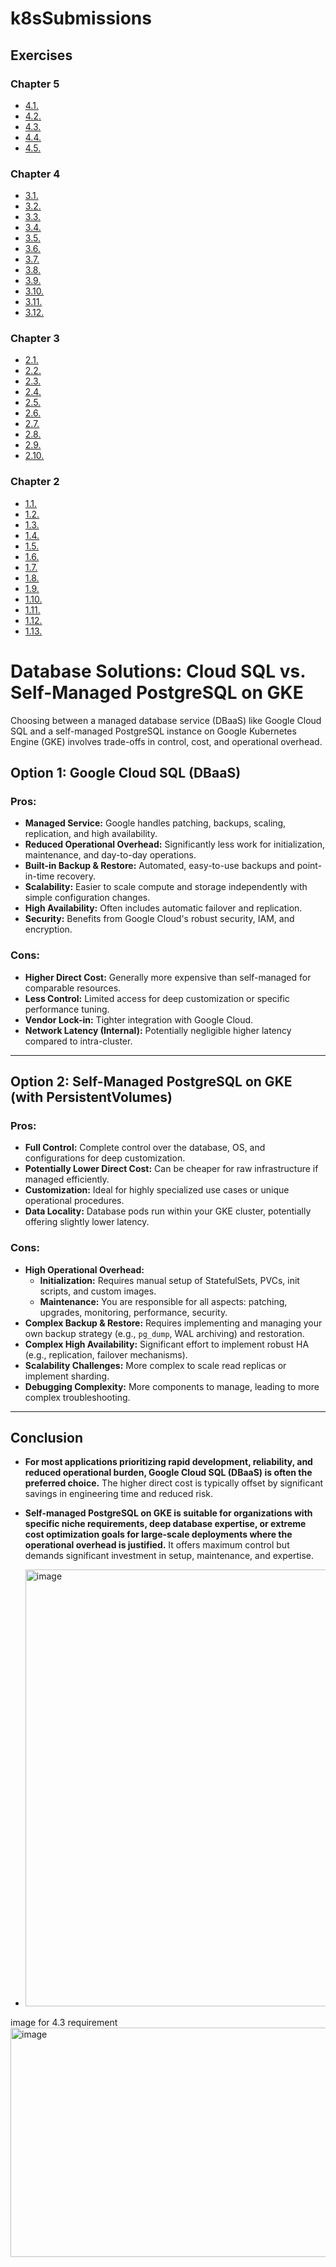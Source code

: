# k8sSubmissions

## Exercises

### Chapter 5

- [4.1.](https://github.com/mhonganm/k8sSubmissions/releases/tag/4.1)
- [4.2.](https://github.com/mhonganm/k8sSubmissions/releases/tag/4.2)
- [4.3.](https://github.com/mhonganm/k8sSubmissions/releases/tag/4.3)
- [4.4.](https://github.com/mhonganm/k8sSubmissions/releases/tag/4.4)
- [4.5.](https://github.com/mhonganm/k8sSubmissions/releases/tag/4.5)

### Chapter 4

- [3.1.](https://github.com/mhonganm/k8sSubmissions/releases/tag/3.1)
- [3.2.](https://github.com/mhonganm/k8sSubmissions/releases/tag/3.2)
- [3.3.](https://github.com/mhonganm/k8sSubmissions/releases/tag/3.3)
- [3.4.](https://github.com/mhonganm/k8sSubmissions/releases/tag/3.4)
- [3.5.](https://github.com/mhonganm/k8sSubmissions/releases/tag/3.5)
- [3.6.](https://github.com/mhonganm/k8sSubmissions/releases/tag/3.6)
- [3.7.](https://github.com/mhonganm/k8sSubmissions/releases/tag/3.7)
- [3.8.](https://github.com/mhonganm/k8sSubmissions/releases/tag/3.8)
- [3.9.](https://github.com/mhonganm/k8sSubmissions/releases/tag/3.9)
- [3.10.](https://github.com/mhonganm/k8sSubmissions/releases/tag/3.10)
- [3.11.](https://github.com/mhonganm/k8sSubmissions/releases/tag/3.11)
- [3.12.](https://github.com/mhonganm/k8sSubmissions/releases/tag/3.12)
  
### Chapter 3

- [2.1.](https://github.com/mhonganm/k8sSubmissions/releases/tag/2.1)
- [2.2.](https://github.com/mhonganm/k8sSubmissions/releases/tag/2.2)
- [2.3.](https://github.com/mhonganm/k8sSubmissions/releases/tag/2.3)
- [2.4.](https://github.com/mhonganm/k8sSubmissions/releases/tag/2.4)
- [2.5.](https://github.com/mhonganm/k8sSubmissions/releases/tag/2.5)
- [2.6.](https://github.com/mhonganm/k8sSubmissions/releases/tag/2.6)
- [2.7.](https://github.com/mhonganm/k8sSubmissions/releases/tag/2.7)
- [2.8.](https://github.com/mhonganm/k8sSubmissions/releases/tag/2.8)
- [2.9.](https://github.com/mhonganm/k8sSubmissions/releases/tag/2.9)
- [2.10.](https://github.com/mhonganm/k8sSubmissions/releases/tag/2.10)

### Chapter 2

- [1.1.](https://github.com/mhonganm/k8sSubmissions/releases/tag/1.1)
- [1.2.](https://github.com/mhonganm/k8sSubmissions/releases/tag/1.2)
- [1.3.](https://github.com/mhonganm/k8sSubmissions/releases/tag/1.3)
- [1.4.](https://github.com/mhonganm/k8sSubmissions/releases/tag/1.4)
- [1.5.](https://github.com/mhonganm/k8sSubmissions/releases/tag/1.5)
- [1.6.](https://github.com/mhonganm/k8sSubmissions/releases/tag/1.6)
- [1.7.](https://github.com/mhonganm/k8sSubmissions/releases/tag/1.7)
- [1.8.](https://github.com/mhonganm/k8sSubmissions/releases/tag/1.8)
- [1.9.](https://github.com/mhonganm/k8sSubmissions/releases/tag/1.9)
- [1.10.](https://github.com/mhonganm/k8sSubmissions/releases/tag/1.10)
- [1.11.](https://github.com/mhonganm/k8sSubmissions/releases/tag/1.11)
- [1.12.](https://github.com/mhonganm/k8sSubmissions/releases/tag/1.12)
- [1.13.](https://github.com/mhonganm/k8sSubmissions/releases/tag/1.13)


# Database Solutions: Cloud SQL vs. Self-Managed PostgreSQL on GKE

Choosing between a managed database service (DBaaS) like Google Cloud SQL and a self-managed PostgreSQL instance on Google Kubernetes Engine (GKE) involves trade-offs in control, cost, and operational overhead.

## Option 1: Google Cloud SQL (DBaaS)

### Pros:
* **Managed Service:** Google handles patching, backups, scaling, replication, and high availability.
* **Reduced Operational Overhead:** Significantly less work for initialization, maintenance, and day-to-day operations.
* **Built-in Backup & Restore:** Automated, easy-to-use backups and point-in-time recovery.
* **Scalability:** Easier to scale compute and storage independently with simple configuration changes.
* **High Availability:** Often includes automatic failover and replication.
* **Security:** Benefits from Google Cloud's robust security, IAM, and encryption.

### Cons:
* **Higher Direct Cost:** Generally more expensive than self-managed for comparable resources.
* **Less Control:** Limited access for deep customization or specific performance tuning.
* **Vendor Lock-in:** Tighter integration with Google Cloud.
* **Network Latency (Internal):** Potentially negligible higher latency compared to intra-cluster.

---

## Option 2: Self-Managed PostgreSQL on GKE (with PersistentVolumes)

### Pros:
* **Full Control:** Complete control over the database, OS, and configurations for deep customization.
* **Potentially Lower Direct Cost:** Can be cheaper for raw infrastructure if managed efficiently.
* **Customization:** Ideal for highly specialized use cases or unique operational procedures.
* **Data Locality:** Database pods run within your GKE cluster, potentially offering slightly lower latency.

### Cons:
* **High Operational Overhead:**
    * **Initialization:** Requires manual setup of StatefulSets, PVCs, init scripts, and custom images.
    * **Maintenance:** You are responsible for all aspects: patching, upgrades, monitoring, performance, security.
* **Complex Backup & Restore:** Requires implementing and managing your own backup strategy (e.g., `pg_dump`, WAL archiving) and restoration.
* **Complex High Availability:** Significant effort to implement robust HA (e.g., replication, failover mechanisms).
* **Scalability Challenges:** More complex to scale read replicas or implement sharding.
* **Debugging Complexity:** More components to manage, leading to more complex troubleshooting.

---

## Conclusion

* **For most applications prioritizing rapid development, reliability, and reduced operational burden, Google Cloud SQL (DBaaS) is often the preferred choice.** The higher direct cost is typically offset by significant savings in engineering time and reduced risk.
* **Self-managed PostgreSQL on GKE is suitable for organizations with specific niche requirements, deep database expertise, or extreme cost optimization goals for large-scale deployments where the operational overhead is justified.** It offers maximum control but demands significant investment in setup, maintenance, and expertise.

  
* <img width="1207" height="699" alt="image" src="https://github.com/user-attachments/assets/36fe966e-4975-458e-acf5-be88f4929132" />

image for 4.3  requirement
<img width="1205" height="367" alt="image" src="https://github.com/user-attachments/assets/78e5e398-ebe2-4c0b-91cc-9bb1ec1be85e" />
